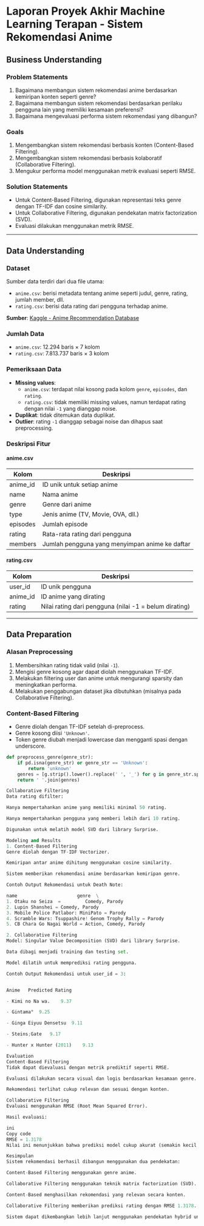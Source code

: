 # Laporan Proyek Akhir Machine Learning Terapan - Sistem Rekomendasi Anime

## Business Understanding

### Problem Statements
1. Bagaimana membangun sistem rekomendasi anime berdasarkan kemiripan konten seperti genre?
2. Bagaimana membangun sistem rekomendasi berdasarkan perilaku pengguna lain yang memiliki kesamaan preferensi?
3. Bagaimana mengevaluasi performa sistem rekomendasi yang dibangun?

### Goals
1. Mengembangkan sistem rekomendasi berbasis konten (Content-Based Filtering).
2. Mengembangkan sistem rekomendasi berbasis kolaboratif (Collaborative Filtering).
3. Mengukur performa model menggunakan metrik evaluasi seperti RMSE.

### Solution Statements
- Untuk Content-Based Filtering, digunakan representasi teks genre dengan TF-IDF dan cosine similarity.
- Untuk Collaborative Filtering, digunakan pendekatan matrix factorization (SVD).
- Evaluasi dilakukan menggunakan metrik RMSE.

---

## Data Understanding

### Dataset
Sumber data terdiri dari dua file utama:

- `anime.csv`: berisi metadata tentang anime seperti judul, genre, rating, jumlah member, dll.
- `rating.csv`: berisi data rating dari pengguna terhadap anime.

**Sumber**: [Kaggle - Anime Recommendation Database](https://www.kaggle.com/datasets/CooperUnion/anime-recommendations-database)

### Jumlah Data
- `anime.csv`: 12.294 baris × 7 kolom
- `rating.csv`: 7.813.737 baris × 3 kolom

### Pemeriksaan Data
- **Missing values**:
  - `anime.csv`: terdapat nilai kosong pada kolom `genre`, `episodes`, dan `rating`.
  - `rating.csv`: tidak memiliki missing values, namun terdapat rating dengan nilai `-1` yang dianggap noise.
- **Duplikat**: tidak ditemukan data duplikat.
- **Outlier**: rating `-1` dianggap sebagai noise dan dihapus saat preprocessing.

### Deskripsi Fitur

#### anime.csv

| Kolom      | Deskripsi                                     |
|------------|-----------------------------------------------|
| anime_id   | ID unik untuk setiap anime                    |
| name       | Nama anime                                    |
| genre      | Genre dari anime                              |
| type       | Jenis anime (TV, Movie, OVA, dll.)            |
| episodes   | Jumlah episode                                |
| rating     | Rata-rata rating dari pengguna                |
| members    | Jumlah pengguna yang menyimpan anime ke daftar|

#### rating.csv

| Kolom    | Deskripsi                                            |
|----------|------------------------------------------------------|
| user_id  | ID unik pengguna                                     |
| anime_id | ID anime yang dirating                               |
| rating   | Nilai rating dari pengguna (nilai -1 = belum dirating)|

---

## Data Preparation

### Alasan Preprocessing
1. Membersihkan rating tidak valid (nilai `-1`).
2. Mengisi genre kosong agar dapat diolah menggunakan TF-IDF.
3. Melakukan filtering user dan anime untuk mengurangi sparsity dan meningkatkan performa.
4. Melakukan penggabungan dataset jika dibutuhkan (misalnya pada Collaborative Filtering).

### Content-Based Filtering
- Genre diolah dengan TF-IDF setelah di-preprocess.
- Genre kosong diisi `'Unknown'`.
- Token genre diubah menjadi lowercase dan mengganti spasi dengan underscore.

```python
def preprocess_genre(genre_str):
    if pd.isna(genre_str) or genre_str == 'Unknown':
        return 'unknown'
    genres = [g.strip().lower().replace(' ', '_') for g in genre_str.split(',')]
    return ' '.join(genres)

Collaborative Filtering
Data rating difilter:

Hanya mempertahankan anime yang memiliki minimal 50 rating.

Hanya mempertahankan pengguna yang memberi lebih dari 10 rating.

Digunakan untuk melatih model SVD dari library Surprise.

Modeling and Results
1. Content-Based Filtering
Genre diolah dengan TF-IDF Vectorizer.

Kemiripan antar anime dihitung menggunakan cosine similarity.

Sistem memberikan rekomendasi anime berdasarkan kemiripan genre.

Contoh Output Rekomendasi untuk Death Note:

name                      genre  \
1. Otaku no Seiza  =         Comedy, Parody   
2. Lupin Shanshei = Comedy, Parody
3. Mobile Police Patlabor: MiniPato = Parody
4. Scramble Wars: Tsuppashire! Genom Trophy Rally = Parody
5. CB Chara Go Nagai World = Action, Comedy, Parody

2. Collaborative Filtering
Model: Singular Value Decomposition (SVD) dari library Surprise.

Data dibagi menjadi training dan testing set.

Model dilatih untuk memprediksi rating pengguna.

Contoh Output Rekomendasi untuk user_id = 3:


Anime	Predicted Rating

- Kimi no Na wa.	9.37

- Gintama°	9.25

- Ginga Eiyuu Densetsu	9.11

- Steins;Gate	9.17

- Hunter x Hunter (2011)	9.13

Evaluation
Content-Based Filtering
Tidak dapat dievaluasi dengan metrik prediktif seperti RMSE.

Evaluasi dilakukan secara visual dan logis berdasarkan kesamaan genre.

Rekomendasi terlihat cukup relevan dan sesuai dengan konten.

Collaborative Filtering
Evaluasi menggunakan RMSE (Root Mean Squared Error).

Hasil evaluasi:

ini
Copy code
RMSE = 1.3178
Nilai ini menunjukkan bahwa prediksi model cukup akurat (semakin kecil RMSE semakin baik).

Kesimpulan
Sistem rekomendasi berhasil dibangun menggunakan dua pendekatan:

Content-Based Filtering menggunakan genre anime.

Collaborative Filtering menggunakan teknik matrix factorization (SVD).

Content-Based menghasilkan rekomendasi yang relevan secara konten.

Collaborative Filtering memberikan prediksi rating dengan RMSE 1.3178.

Sistem dapat dikembangkan lebih lanjut menggunakan pendekatan hybrid untuk menggabungkan kedua metode dan meningkatkan performa sistem rekomendasi.
